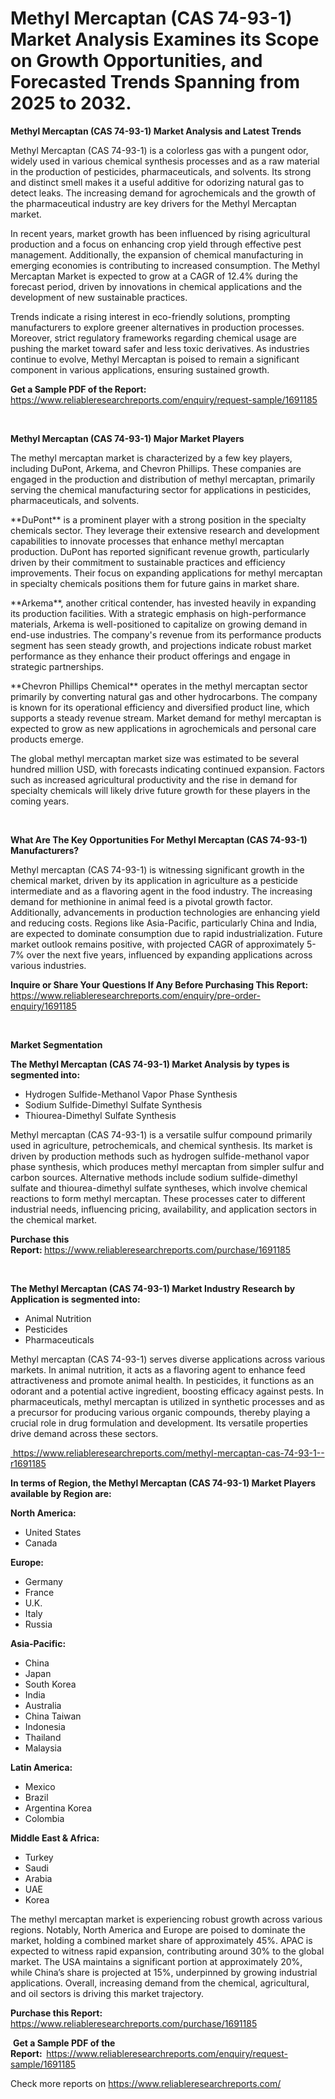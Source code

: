 <p><h1>Methyl Mercaptan (CAS 74-93-1) Market Analysis Examines its Scope on Growth Opportunities, and Forecasted Trends Spanning from 2025 to 2032.</h1></p><p><strong>Methyl Mercaptan (CAS 74-93-1) Market Analysis and Latest Trends</strong></p>
<p><p>Methyl Mercaptan (CAS 74-93-1) is a colorless gas with a pungent odor, widely used in various chemical synthesis processes and as a raw material in the production of pesticides, pharmaceuticals, and solvents. Its strong and distinct smell makes it a useful additive for odorizing natural gas to detect leaks. The increasing demand for agrochemicals and the growth of the pharmaceutical industry are key drivers for the Methyl Mercaptan market.</p><p>In recent years, market growth has been influenced by rising agricultural production and a focus on enhancing crop yield through effective pest management. Additionally, the expansion of chemical manufacturing in emerging economies is contributing to increased consumption. The Methyl Mercaptan Market is expected to grow at a CAGR of 12.4% during the forecast period, driven by innovations in chemical applications and the development of new sustainable practices.</p><p>Trends indicate a rising interest in eco-friendly solutions, prompting manufacturers to explore greener alternatives in production processes. Moreover, strict regulatory frameworks regarding chemical usage are pushing the market toward safer and less toxic derivatives. As industries continue to evolve, Methyl Mercaptan is poised to remain a significant component in various applications, ensuring sustained growth.</p></p>
<p><strong>Get a Sample PDF of the Report:&nbsp;</strong> <a href="https://www.reliableresearchreports.com/enquiry/request-sample/1691185?utm_campaign=2002&utm_medium=2&utm_source=Github&utm_content=ia&utm_term=07012025&utm_id=methyl-mercaptan-cas-74-93-1">https://www.reliableresearchreports.com/enquiry/request-sample/1691185</a></p>
<p>&nbsp;</p>
<p><strong>Methyl Mercaptan (CAS 74-93-1) Major Market Players</strong></p>
<p><p>The methyl mercaptan market is characterized by a few key players, including DuPont, Arkema, and Chevron Phillips. These companies are engaged in the production and distribution of methyl mercaptan, primarily serving the chemical manufacturing sector for applications in pesticides, pharmaceuticals, and solvents.</p><p>**DuPont** is a prominent player with a strong position in the specialty chemicals sector. They leverage their extensive research and development capabilities to innovate processes that enhance methyl mercaptan production. DuPont has reported significant revenue growth, particularly driven by their commitment to sustainable practices and efficiency improvements. Their focus on expanding applications for methyl mercaptan in specialty chemicals positions them for future gains in market share.</p><p>**Arkema**, another critical contender, has invested heavily in expanding its production facilities. With a strategic emphasis on high-performance materials, Arkema is well-positioned to capitalize on growing demand in end-use industries. The company's revenue from its performance products segment has seen steady growth, and projections indicate robust market performance as they enhance their product offerings and engage in strategic partnerships.</p><p>**Chevron Phillips Chemical** operates in the methyl mercaptan sector primarily by converting natural gas and other hydrocarbons. The company is known for its operational efficiency and diversified product line, which supports a steady revenue stream. Market demand for methyl mercaptan is expected to grow as new applications in agrochemicals and personal care products emerge. </p><p>The global methyl mercaptan market size was estimated to be several hundred million USD, with forecasts indicating continued expansion. Factors such as increased agricultural productivity and the rise in demand for specialty chemicals will likely drive future growth for these players in the coming years.</p></p>
<p>&nbsp;</p>
<p><strong>What Are The Key Opportunities For Methyl Mercaptan (CAS 74-93-1) Manufacturers?</strong></p>
<p><p>Methyl mercaptan (CAS 74-93-1) is witnessing significant growth in the chemical market, driven by its application in agriculture as a pesticide intermediate and as a flavoring agent in the food industry. The increasing demand for methionine in animal feed is a pivotal growth factor. Additionally, advancements in production technologies are enhancing yield and reducing costs. Regions like Asia-Pacific, particularly China and India, are expected to dominate consumption due to rapid industrialization. Future market outlook remains positive, with projected CAGR of approximately 5-7% over the next five years, influenced by expanding applications across various industries.</p></p>
<p><strong>Inquire or Share Your Questions If Any Before Purchasing This Report:</strong> <a href="https://www.reliableresearchreports.com/enquiry/pre-order-enquiry/1691185?utm_campaign=2002&utm_medium=2&utm_source=Github&utm_content=ia&utm_term=07012025&utm_id=methyl-mercaptan-cas-74-93-1">https://www.reliableresearchreports.com/enquiry/pre-order-enquiry/1691185</a></p>
<p>&nbsp;</p>
<p><strong>Market Segmentation</strong></p>
<p><strong>The Methyl Mercaptan (CAS 74-93-1) Market Analysis by types is segmented into:</strong></p>
<p><ul><li>Hydrogen Sulfide-Methanol Vapor Phase Synthesis</li><li>Sodium Sulfide-Dimethyl Sulfate Synthesis</li><li>Thiourea-Dimethyl Sulfate Synthesis</li></ul></p>
<p><p>Methyl mercaptan (CAS 74-93-1) is a versatile sulfur compound primarily used in agriculture, petrochemicals, and chemical synthesis. Its market is driven by production methods such as hydrogen sulfide-methanol vapor phase synthesis, which produces methyl mercaptan from simpler sulfur and carbon sources. Alternative methods include sodium sulfide-dimethyl sulfate and thiourea-dimethyl sulfate syntheses, which involve chemical reactions to form methyl mercaptan. These processes cater to different industrial needs, influencing pricing, availability, and application sectors in the chemical market.</p></p>
<p><strong>Purchase this Report:&nbsp;</strong><a href="https://www.reliableresearchreports.com/purchase/1691185?utm_campaign=2002&utm_medium=2&utm_source=Github&utm_content=ia&utm_term=07012025&utm_id=methyl-mercaptan-cas-74-93-1">https://www.reliableresearchreports.com/purchase/1691185</a></p>
<p>&nbsp;</p>
<p><strong>The Methyl Mercaptan (CAS 74-93-1) Market Industry Research by Application is segmented into:</strong></p>
<p><ul><li>Animal Nutrition</li><li>Pesticides</li><li>Pharmaceuticals</li></ul></p>
<p><p>Methyl mercaptan (CAS 74-93-1) serves diverse applications across various markets. In animal nutrition, it acts as a flavoring agent to enhance feed attractiveness and promote animal health. In pesticides, it functions as an odorant and a potential active ingredient, boosting efficacy against pests. In pharmaceuticals, methyl mercaptan is utilized in synthetic processes and as a precursor for producing various organic compounds, thereby playing a crucial role in drug formulation and development. Its versatile properties drive demand across these sectors.</p></p>
<p><a href="https://www.reliableresearchreports.com/methyl-mercaptan-cas-74-93-1--r1691185?utm_campaign=2002&utm_medium=2&utm_source=Github&utm_content=ia&utm_term=07012025&utm_id=methyl-mercaptan-cas-74-93-1">&nbsp;https://www.reliableresearchreports.com/methyl-mercaptan-cas-74-93-1--r1691185</a></p>
<p><strong>In terms of Region, the Methyl Mercaptan (CAS 74-93-1) Market Players available by Region are:</strong></p>
<p>
    <p> <strong> North America: </strong>
        <ul>
            <li>United States</li>
            <li>Canada</li>
        </ul>
        </p> 
    <p> <strong> Europe: </strong>
        <ul>
            <li>Germany</li>
            <li>France</li>
            <li>U.K.</li>
            <li>Italy</li>
            <li>Russia</li>
        </ul>
        </p> 
    <p> <strong> Asia-Pacific: </strong>
        <ul>
            <li>China</li>
            <li>Japan</li>
            <li>South Korea</li>
            <li>India</li>
            <li>Australia</li>
            <li>China Taiwan</li>
            <li>Indonesia</li>
            <li>Thailand</li>
            <li>Malaysia</li>
        </ul>
        </p> 
    <p> <strong> Latin America: </strong>
        <ul>
            <li>Mexico</li>
            <li>Brazil</li>
            <li>Argentina Korea</li>
            <li>Colombia</li>
        </ul>
        </p> 
    <p> <strong> Middle East & Africa: </strong>
        <ul>
            <li>Turkey</li>
            <li>Saudi</li>
            <li>Arabia</li>
            <li>UAE</li>
            <li>Korea</li>
        </ul>
    </p>
    </p>
<p><p>The methyl mercaptan market is experiencing robust growth across various regions. Notably, North America and Europe are poised to dominate the market, holding a combined market share of approximately 45%. APAC is expected to witness rapid expansion, contributing around 30% to the global market. The USA maintains a significant portion at approximately 20%, while China’s share is projected at 15%, underpinned by growing industrial applications. Overall, increasing demand from the chemical, agricultural, and oil sectors is driving this market trajectory.</p></p>
<p><strong>Purchase this Report: </strong><a href="https://www.reliableresearchreports.com/purchase/1691185?utm_campaign=2002&utm_medium=2&utm_source=Github&utm_content=ia&utm_term=07012025&utm_id=methyl-mercaptan-cas-74-93-1">https://www.reliableresearchreports.com/purchase/1691185</a></p>
<p>&nbsp;<strong>Get a Sample PDF of the Report:&nbsp;&nbsp;</strong><a href="https://www.reliableresearchreports.com/enquiry/request-sample/1691185?utm_campaign=2002&utm_medium=2&utm_source=Github&utm_content=ia&utm_term=07012025&utm_id=methyl-mercaptan-cas-74-93-1">https://www.reliableresearchreports.com/enquiry/request-sample/1691185</a></p>
<p><strong></strong></p>
<p>Check more reports on <a href="https://www.reliableresearchreports.com/?utm_campaign=2002&utm_medium=2&utm_source=Github&utm_content=ia&utm_term=07012025&utm_id=methyl-mercaptan-cas-74-93-1">https://www.reliableresearchreports.com/</a></p>